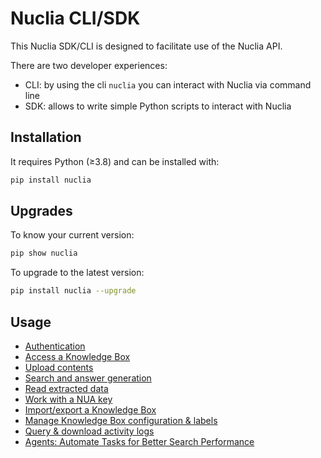# Nuclia CLI/SDK

This Nuclia SDK/CLI is designed to facilitate use of the Nuclia API.

There are two developer experiences:

- CLI: by using the cli `nuclia` you can interact with Nuclia via command line
- SDK: allows to write simple Python scripts to interact with Nuclia

## Installation

It requires Python (≥3.8) and can be installed with:

```sh
pip install nuclia
```

## Upgrades

To know your current version:

```sh
pip show nuclia
```

To upgrade to the latest version:

```sh
pip install nuclia --upgrade
```

## Usage

- [Authentication](02-auth.md)
- [Access a Knowledge Box](03-kb.md)
- [Upload contents](04-upload.md)
- [Search and answer generation](05-search.md)
- [Read extracted data](06-read.md)
- [Work with a NUA key](07-nua.md)
- [Import/export a Knowledge Box](08-import-export.md)
- [Manage Knowledge Box configuration & labels](09-manage.md)
- [Query & download activity logs](10-activity-log.md)
- [Agents: Automate Tasks for Better Search Performance](11-da-agents.md)
